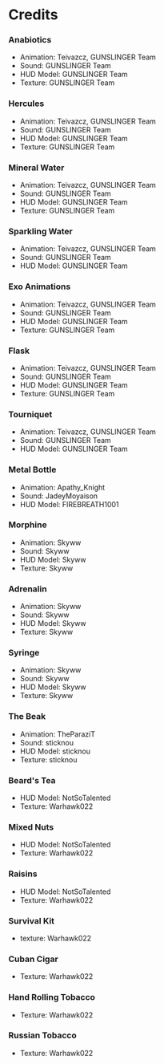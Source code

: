 # Credits

### Anabiotics
* Animation: Teivazcz, GUNSLINGER Team
* Sound: GUNSLINGER Team
* HUD Model: GUNSLINGER Team
* Texture: GUNSLINGER Team

### Hercules
* Animation: Teivazcz, GUNSLINGER Team
* Sound: GUNSLINGER Team
* HUD Model: GUNSLINGER Team
* Texture: GUNSLINGER Team

### Mineral Water
* Animation: Teivazcz, GUNSLINGER Team
* Sound: GUNSLINGER Team
* HUD Model: GUNSLINGER Team
* Texture: GUNSLINGER Team

### Sparkling Water
* Animation: Teivazcz, GUNSLINGER Team
* Sound: GUNSLINGER Team
* HUD Model: GUNSLINGER Team

### Exo Animations
* Animation: Teivazcz, GUNSLINGER Team
* Sound: GUNSLINGER Team
* HUD Model: GUNSLINGER Team
* Texture: GUNSLINGER Team

### Flask
* Animation: Teivazcz, GUNSLINGER Team
* Sound: GUNSLINGER Team
* HUD Model: GUNSLINGER Team
* Texture: GUNSLINGER Team

### Tourniquet
* Animation: Teivazcz, GUNSLINGER Team
* Sound: GUNSLINGER Team
* HUD Model: GUNSLINGER Team

### Metal Bottle
* Animation: Apathy_Knight
* Sound: JadeyMoyaison
* HUD Model: FIREBREATH1001

### Morphine
* Animation: Skyww
* Sound: Skyww
* HUD Model: Skyww
* Texture: Skyww

### Adrenalin
* Animation: Skyww
* Sound: Skyww
* HUD Model: Skyww
* Texture: Skyww

### Syringe
* Animation: Skyww
* Sound: Skyww
* HUD Model: Skyww
* Texture: Skyww

### The Beak
* Animation: TheParaziT
* Sound: sticknou
* HUD Model: sticknou
* Texture: sticknou

### Beard's Tea
* HUD Model: NotSoTalented
* Texture: Warhawk022

### Mixed Nuts
* HUD Model: NotSoTalented
* Texture: Warhawk022

### Raisins
* HUD Model: NotSoTalented
* Texture: Warhawk022

### Survival Kit
* texture: Warhawk022

### Cuban Cigar
* Texture: Warhawk022

### Hand Rolling Tobacco
* Texture: Warhawk022

### Russian Tobacco
* Texture: Warhawk022

